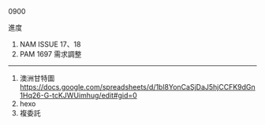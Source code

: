 0900

進度

1. NAM ISSUE 17、18
2. PAM 1697 需求調整

---

1. 澳洲甘特圖 https://docs.google.com/spreadsheets/d/1bl8YonCaSjDaJ5hjCCFK9dGn1Hq26-G-tcKJWUimhug/edit#gid=0
1. hexo
2. 複委託
